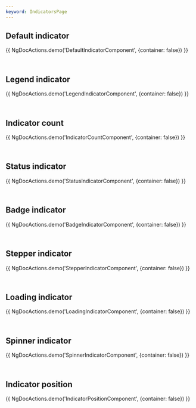 ```yaml
---
keyword: IndicatorsPage
---
```


## Default indicator

{{ NgDocActions.demo('DefaultIndicatorComponent', {container: false}) }}

```angular-html file="./default-indicator/default-indicator.component.html" group="DefaultIndicatorComponent" name="html"

```

```angular-ts file="./default-indicator/default-indicator.component.ts" group="DefaultIndicatorComponent" name="typescript"

```

## Legend indicator

{{ NgDocActions.demo('LegendIndicatorComponent', {container: false}) }}

```angular-html file="./legend-indicator/legend-indicator.component.html" group="LegendIndicatorComponent" name="html"

```

```angular-ts file="./legend-indicator/legend-indicator.component.ts" group="LegendIndicatorComponent" name="typescript"

```

## Indicator count

{{ NgDocActions.demo('IndicatorCountComponent', {container: false}) }}

```angular-html file="./indicator-count/indicator-count.component.html" group="IndicatorCountComponent" name="html"

```

```angular-ts file="./indicator-count/indicator-count.component.ts" group="IndicatorCountComponent" name="typescript"

```

## Status indicator

{{ NgDocActions.demo('StatusIndicatorComponent', {container: false}) }}

```angular-html file="./status-indicator/status-indicator.component.html" group="StatusIndicatorComponent" name="html"

```

```angular-ts file="./status-indicator/status-indicator.component.ts" group="StatusIndicatorComponent" name="typescript"

```

## Badge indicator

{{ NgDocActions.demo('BadgeIndicatorComponent', {container: false}) }}

```angular-html file="./badge-indicator/badge-indicator.component.html" group="BadgeIndicatorComponent" name="html"

```

```angular-ts file="./badge-indicator/badge-indicator.component.ts" group="BadgeIndicatorComponent" name="typescript"

```

## Stepper indicator

{{ NgDocActions.demo('StepperIndicatorComponent', {container: false}) }}

```angular-html file="./stepper-indicator/stepper-indicator.component.html" group="StepperIndicatorComponent" name="html"

```

```angular-ts file="./stepper-indicator/stepper-indicator.component.ts" group="StepperIndicatorComponent" name="typescript"

```

## Loading indicator

{{ NgDocActions.demo('LoadingIndicatorComponent', {container: false}) }}

```angular-html file="./loading-indicator/loading-indicator.component.html" group="LoadingIndicatorComponent" name="html"

```

```angular-ts file="./loading-indicator/loading-indicator.component.ts" group="LoadingIndicatorComponent" name="typescript"

```

## Spinner indicator

{{ NgDocActions.demo('SpinnerIndicatorComponent', {container: false}) }}

```angular-html file="./spinner-indicator/spinner-indicator.component.html" group="SpinnerIndicatorComponent" name="html"

```

```angular-ts file="./spinner-indicator/spinner-indicator.component.ts" group="SpinnerIndicatorComponent" name="typescript"

```

## Indicator position

{{ NgDocActions.demo('IndicatorPositionComponent', {container: false}) }}

```angular-html file="./indicator-position/indicator-position.component.html" group="IndicatorPositionComponent" name="html"

```

```angular-ts file="./indicator-position/indicator-position.component.ts" group="IndicatorPositionComponent" name="typescript"

```
